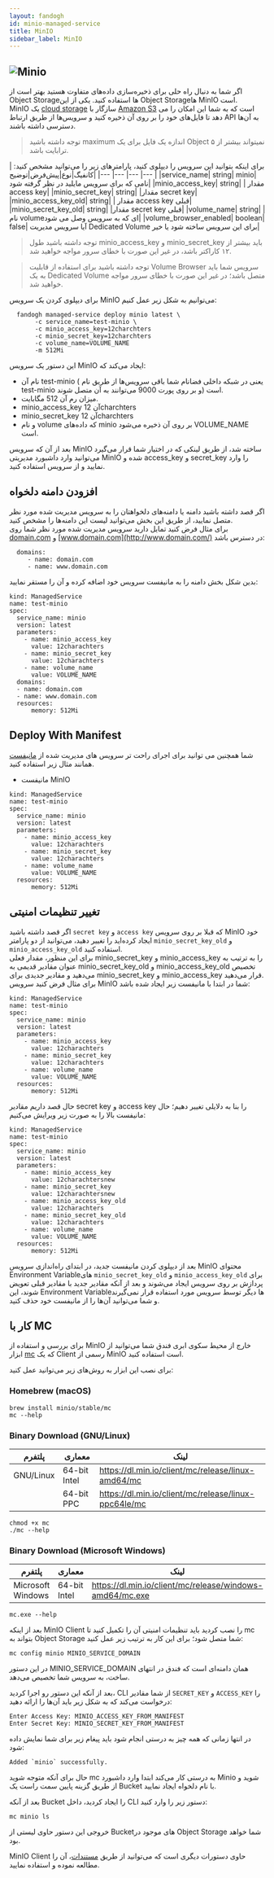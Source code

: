 ```yaml
---
layout: fandogh
id: minio-managed-service
title: MinIO
sidebar_label: MinIO
---
```



## ![Minio](/img/docs/minio-managed-service.png "Minio")

اگر شما به دنبال راه حلی برای ذخیره‌سازی داده‌های متفاوت هستید بهتر است از Object Storageها استفاده کنید.
یکی از این Object Storageها MinIO است. </br>
MinIO یک  [cloud storage](https://en.wikipedia.org/wiki/Cloud_storage "Cloud storage") سازگار با [Amazon S3](https://en.wikipedia.org/wiki/Amazon_S3 "Amazon S3") است که به شما این امکان را می دهد تا فایل‌های خود را بر روی آن ذخیره کنید و سرویس‌ها از طریق ارتباط API به آن‌ها دسترسی داشته باشند.<br/>

> توجه داشته باشید maximum اندازه یک فایل برای یک Object نمیتواند بیشتر از ۵ ترابایت باشد.

برای اینکه بتوانید این سرویس را دیپلوی کنید، پارامتر‌های زیر را می‌توانید مشخص کنید:
|کانفیگ|نوع|پیش‌فرض|توضیح|
|---	|---	|---	|---	|
|service_name| string| minio| نامی که برای سرویس مایلید در نظر گرفته شود|
|minio_access_key| string| | مقدار access key|
|minio_secret_key| string| |مقدار secret key|
|minio_access_key_old| string| | مقدار access key قبلی|
|minio_secret_key_old| string| |مقدار secret key قبلی|
|volume_name| string| |نام volumeای که به سرویس وصل می شود|
|volume_browser_enabled| boolean| false| آیا سرویس مدیریت Dedicated Volume برای این سرویس ساخته شود یا خیر|

> توجه داشته باشید طول minio_access_key و minio_secret_key باید بیشتر از ۱۲ کاراکتر باشد، در غیر این صورت با خطای سرور مواجه خواهید شد.

> توجه داشته باشید برای استفاده از قابلیت Volume Browser سرویس شما باید به یک Dedicated Volume متصل باشد؛ در غیر این صورت با خطای سرور مواجه خواهید شد.

برای دیپلوی کردن یک سرویس MinIO می‌توانیم به شکل زیر عمل کنیم:
```
  fandogh managed-service deploy minio latest \
       -c service_name=test-minio \
       -c minio_access_key=12charchters
       -c minio_secret_key=12charchters
       -c volume_name=VOLUME_NAME
       -m 512Mi
```
این دستور یک سرویس MinIO ایجاد می‌کند که:
* نام آن test-minio ( یعنی در شبکه داخلی فضانام شما باقی سرویس‌ها از طریق نام test-minio و بر روی پورت 9000 می‌توانند به آن متصل شوند)  است.
* میزان رم آن 512 مگابایت.
* minio_access_key آن 12charchters
* minio_secret_key آن 12charchters 
* و نام volume که داده‌های minio بر روی آن ذخیره می‌شود VOLUME_NAME است.

بعد از آن که سرویس MinIO ساخته شد، از طریق لینکی که در اختیار شما قرار می‌گیرد می‌توانید وارد داشبورد مدیریتی MinIO شده و access_key و secret_key را وارد نمایید و از سرویس استفاده کنید.

## افزودن دامنه دلخواه
اگر قصد داشته باشید دامنه یا دامنه‌های دلخواهتان را به سرویس مدیریت شده مورد نظر متصل نمایید، از طریق این بخش می‌توانید لیست این دامنه‌ها را مشخص کنید.\
برای مثال فرض کنید تمایل دارید سرویس مدیریت شده مورد نظر شما روی  [domain.com](http://domain.com/)  و  [www.domain.com](http://www.domain.com/)  در دسترس باشد:
```
  domains:
     - name: domain.com
     - name: www.domain.com
```
بدین شکل بخش دامنه را به مانیفست سرویس خود اضافه کرده و آن را مستقر نمایید:
```
kind: ManagedService
name: test-minio
spec:
  service_name: minio
  version: latest
  parameters:
    - name: minio_access_key
      value: 12charachters
    - name: minio_secret_key
      value: 12charachters
    - name: volume_name
      value: VOLUME_NAME
  domains:
  - name: domain.com
  - name: www.domain.com
  resources:
      memory: 512Mi
```

## Deploy With Manifest

شما همچنین می توانید برای اجرای راحت تر سرویس های مدیریت شده از [مانیفست](https://docs.fandogh.cloud/docs/service-manifest.html) همانند مثال زیر استفاده کنید.

- مانیفست MinIO
```
kind: ManagedService
name: test-minio
spec:
  service_name: minio
  version: latest
  parameters:
    - name: minio_access_key
      value: 12charachters
    - name: minio_secret_key
      value: 12charachters
    - name: volume_name
      value: VOLUME_NAME
  resources:
      memory: 512Mi
```

## تغییر تنظیمات امنیتی
اگر قصد داشته باشید `secret key` و `access key` که قبلا بر روی سرویس MinIO خود ایجاد کرده‌اید را تغییر دهید، می‌توانید از دو پارامتر `minio_secret_key_old` و `minio_access_key_old` استفاده کنید.\
برای این منظور، مقدار فعلی minio_secret_key و minio_access_key را به ترتیب به عنوان مقادیر قدیمی به minio_secret_key_old و minio_access_key_old تخصیص می‌دهید و مقادیر جدیدی برای minio_secret_key و minio_access_key قرار می‌دهید.\
برای مثال فرض کنید سرویس MinIO شما در ابتدا با مانیفست زیر ایجاد شده باشد:
```
kind: ManagedService
name: test-minio
spec:
  service_name: minio
  version: latest
  parameters:
    - name: minio_access_key
      value: 12charachters
    - name: minio_secret_key
      value: 12charachters
    - name: volume_name
      value: VOLUME_NAME
  resources:
      memory: 512Mi
```
حال قصد داریم مقادیر secret key و access key را بنا به دلایلی تغییر دهیم؛ حال مانیفست بالا را به صورت زیر ویرایش می‌کنیم:
```
kind: ManagedService
name: test-minio
spec:
  service_name: minio
  version: latest
  parameters:
    - name: minio_access_key
      value: 12charachtersnew
    - name: minio_secret_key
      value: 12charachtersnew
    - name: minio_access_key_old
      value: 12charachters
    - name: minio_secret_key_old
      value: 12charachters
    - name: volume_name
      value: VOLUME_NAME
  resources:
      memory: 512Mi
```
بعد از دیپلوی کردن مانیفست جدید، در ابتدای راه‌اندازی سرویس MinIO محتوای Environment Variableهای `minio_secret_key_old` و `minio_access_key_old` برای پردازش بر روی سرویس ایجاد می‌شوند و بعد از آنکه مقادیر جدید با مقادیر قبلی تعویض شوند، این Environment Variableها دیگر توسط سرویس مورد استفاده قرار نمی‌گیرند و شما می‌توانید آن‌ها را از مانیفست خود حذف کنید.


## کار با MC
برای بررسی و استفاده از MinIO خارج از محیط سکوی ابری فندق شما می‌توانید از ابزار [mc](https://docs.min.io/docs/minio-client-complete-guide.html) که یک Client رسمی از MinIO است استفاده کنید.

برای نصب این ابزار به روش‌های زیر می‌توانید عمل کنید:

### Homebrew (macOS)
```
brew install minio/stable/mc
mc --help
```

### Binary Download (GNU/Linux)

|پلتفرم|معماری|لینک|
|---	|---	|---	|
|GNU/Linux|64-bit Intel|https://dl.min.io/client/mc/release/linux-amd64/mc|
||64-bit PPC|https://dl.min.io/client/mc/release/linux-ppc64le/mc|

```
chmod +x mc
./mc --help
```

### Binary Download (Microsoft Windows)

|پلتفرم|معماری|لینک|
|---	|---	|---	|
|Microsoft Windows|64-bit Intel|https://dl.min.io/client/mc/release/windows-amd64/mc.exe|
```
mc.exe --help
```


بعد از اینکه MinIO Client را نصب کردید باید تنظیمات امنیتی آن را تکمیل کنید تا mc بتواند به Object Storage شما متصل شود؛ برای این کار به ترتیب زیر عمل کنید:

```
mc config minio MINIO_SERVICE_DOMAIN
```
در این دستور MINIO_SERVICE_DOMAIN همان دامنه‌ای است که فندق در انتهای ساخت، به سرویس شما تخصیص می‌دهد.

بعد از آنکه این دستور رو اجرا کردید، CLI از شما مقادیر `SECRET_KEY` و `ACCESS_KEY` را درخواست ‌می‌کند که به شکل زیر باید آن‌ها را ارائه دهید:

```
Enter Access Key: MINIO_ACCESS_KEY_FROM_MANIFEST
Enter Secret Key: MINIO_SECRET_KEY_FROM_MANIFEST
```
در انتها زمانی که همه چیز به درستی انجام شود باید پیغام زیر برای شما نمایش داده شود:

```
Added `minio` successfully.
```

حال برای آنکه متوجه شوید mc به درستی کار می‌کند ابتدا وارد داشبورد Minio شوید و از طریق گزینه پایین سمت راست یک Bucket با نام دلخواه ایجاد نمایید.

بعد از آنکه Bucket را ایجاد کردید، داخل CLI دستور زیر را وارد کنید:

```
mc minio ls
```
خروجی این دستور حاوی لیستی از Bucketهای موجود در Object Storage شما خواهد بود.

MinIO Client حاوی دستورات دیگری ‌است که می‌توانید از طریق [مستندات](https://docs.min.io/docs/minio-client-complete-guide.html)، آن را مطالعه نموده و استفاده نمایید.
